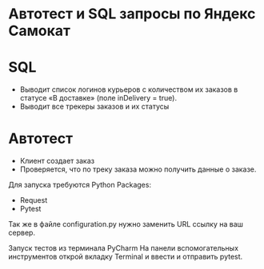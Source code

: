 # Автотест и SQL запросы по Яндекс Самокат
# SQL
- Выводит список логинов курьеров с количеством их заказов в статусе «В доставке» (поле inDelivery = true).
- Выводит все трекеры заказов и их статусы
# Автотест
- Клиент создает заказ
- Проверяется, что по треку заказа можно получить данные о заказе.

Для запуска требуются Python Packages:
  - Request
  - Pytest
    
Так же в файле configuration.py нужно заменить URL ссылку на ваш сервер.

Запуск тестов из терминала PyCharm
На панели вспомогательных инструментов открой вкладку Terminal и ввести и отправить pytest.
